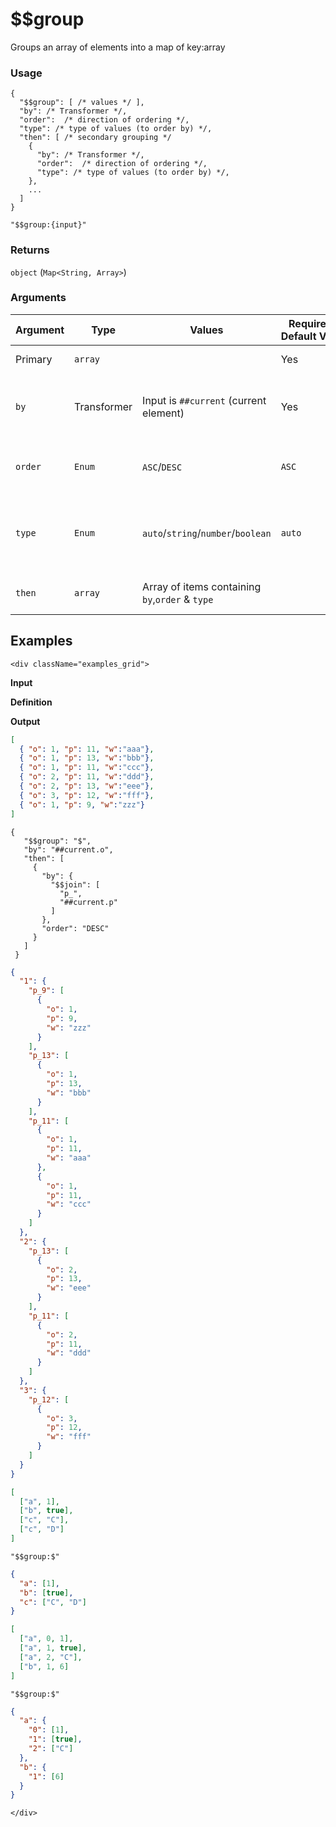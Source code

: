 # $$group

Groups an array of elements into a map of key:array

### Usage
```transformers
{
  "$$group": [ /* values */ ],
  "by": /* Transformer */,
  "order":  /* direction of ordering */,
  "type": /* type of values (to order by) */,
  "then": [ /* secondary grouping */
    {
      "by": /* Transformer */,
      "order":  /* direction of ordering */,
      "type": /* type of values (to order by) */,
    },
    ...
  ]
}
```
```transformers
"$$group:{input}"
```
### Returns
`object` (`Map<String, Array>`)

### Arguments
| Argument | Type        | Values                                          | Required / Default&nbsp;Value | Description                                            |
|----------|-------------|-------------------------------------------------|-------------------------------|--------------------------------------------------------|
| Primary  | `array`     |                                                 | Yes                           | Array of elements                                      |
| `by`     | Transformer | Input is `##current` (current element)          | Yes                           | A transformer to extract a property to group by        |
| `order`  | `Enum`      | `ASC`/`DESC`                                    | `ASC`                         | Direction of ordering (ascending / descending)         |
| `type`   | `Enum`      | `auto`/`string`/`number`/`boolean`              | `auto`                        | Type of values to expect when ordering the input array |
| `then`   | `array`     | Array of items containing `by`,`order` & `type` |                               | An array of subsequent grouping.                       |

## Examples
```mdx-code-block
<div className="examples_grid">
```

**Input**

**Definition**

**Output**


```json
[
  { "o": 1, "p": 11, "w":"aaa"},
  { "o": 1, "p": 13, "w":"bbb"},
  { "o": 1, "p": 11, "w":"ccc"},
  { "o": 2, "p": 11, "w":"ddd"},
  { "o": 2, "p": 13, "w":"eee"},
  { "o": 3, "p": 12, "w":"fff"},
  { "o": 1, "p": 9, "w":"zzz"}
]
```
```transformers
{
   "$$group": "$",
   "by": "##current.o",
   "then": [
     {
       "by": { 
         "$$join": [ 
           "p_", 
           "##current.p" 
         ] 
       },
       "order": "DESC"
     }
   ]
 }
```
```json
{
  "1": {
    "p_9": [
      {
        "o": 1,
        "p": 9,
        "w": "zzz"
      }
    ],
    "p_13": [
      {
        "o": 1,
        "p": 13,
        "w": "bbb"
      }
    ],
    "p_11": [
      {
        "o": 1,
        "p": 11,
        "w": "aaa"
      },
      {
        "o": 1,
        "p": 11,
        "w": "ccc"
      }
    ]
  },
  "2": {
    "p_13": [
      {
        "o": 2,
        "p": 13,
        "w": "eee"
      }
    ],
    "p_11": [
      {
        "o": 2,
        "p": 11,
        "w": "ddd"
      }
    ]
  },
  "3": {
    "p_12": [
      {
        "o": 3,
        "p": 12,
        "w": "fff"
      }
    ]
  }
}
```


```json
[
  ["a", 1],
  ["b", true],
  ["c", "C"],
  ["c", "D"]
]
```
```transformers
"$$group:$"
```
```json
{
  "a": [1], 
  "b": [true], 
  "c": ["C", "D"]
}
```

```json
[
  ["a", 0, 1],
  ["a", 1, true],
  ["a", 2, "C"],
  ["b", 1, 6]
]
```
```transformers
"$$group:$"
```
```json
{
  "a": {
    "0": [1],
    "1": [true],
    "2": ["C"]
  },
  "b": {
    "1": [6]
  }
}
```

```mdx-code-block
</div>
```
